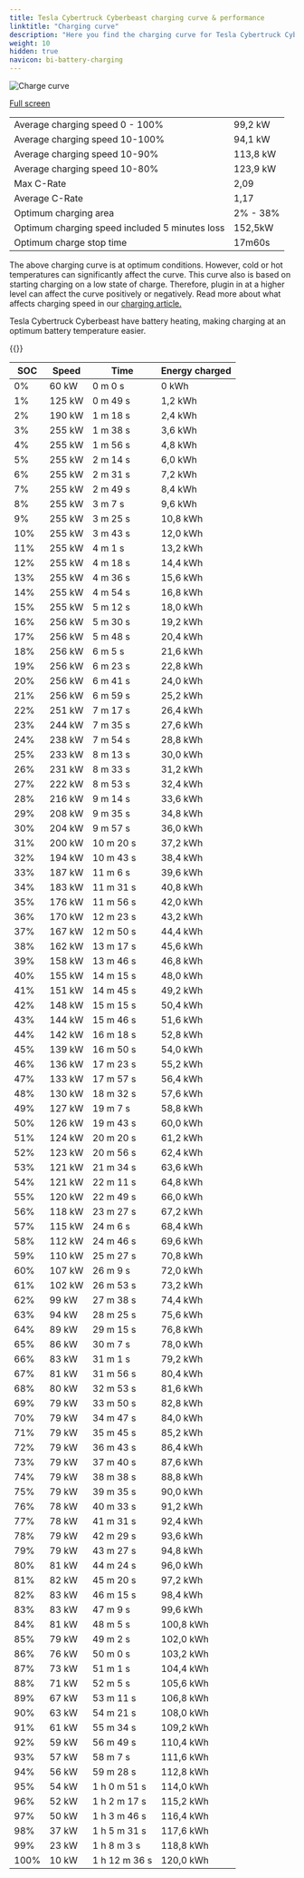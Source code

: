 ```yaml
---
title: Tesla Cybertruck Cyberbeast charging curve & performance
linktitle: "Charging curve"
description: "Here you find the charging curve for Tesla Cybertruck Cyberbeast. "
weight: 10
hidden: true
navicon: bi-battery-charging
---
```

<!-- markdownlint-disable MD033 -->
<img src="../chargingcurve.svg" alt="Charge curve" class="img-fluid">

[Full screen](../chargingcurve.svg)


<table class="table table-striped">
<tbody>
<tr>
<td>Average charging speed 0 - 100% </td><td>99,2 kW</td>
</tr>
<tr>
<td>Average charging speed 10-100%</td><td>94,1 kW</td>
</tr>
<tr>
<td>Average charging speed 10-90%</td><td>113,8 kW</td>
</tr>
<tr>
<td>Average charging speed 10-80%</td><td>123,9 kW</td>
</tr>
<tr>
<td>Max C-Rate</td><td>2,09</td>
</tr>
<tr>
<td>Average C-Rate</td><td>1,17</td>
</tr>
<tr>
<td>Optimum charging area</td><td>2% - 38%</td>
</tr>
<tr>
<td>Optimum charging speed included 5 minutes loss</td><td>152,5kW</td>
</tr>
<tr>
<td>Optimum charge stop time</td><td>17m60s</td>
</tr>
</tbody>
</table>


The above charging curve is at optimum conditions. However, cold or hot temperatures can significantly affect the curve. This curve also is based on starting charging on a low state of charge. Therefore, plugin in at a higher level can affect the curve positively or negatively. Read more about what affects charging speed in our [charging article.](../../../../../technology/battery/charging/) 


Tesla Cybertruck Cyberbeast have battery heating, making charging at an optimum battery temperature easier. 


{{<evkxdisplayaddarticle />}}
<table class="table table-striped">
<thead>
<tr><th>SOC</th><th>Speed</th><th>Time</th><th>Energy charged</th></tr>
</thead>
<tbody>
<tr>
<td>0%</td><td>60 kW</td><td> 0 m 0 s </td><td>0 kWh </td>
</tr>
<tr>
<td>1%</td><td>125 kW</td><td> 0 m 49 s </td><td>1,2 kWh </td>
</tr>
<tr>
<td>2%</td><td>190 kW</td><td> 1 m 18 s </td><td>2,4 kWh </td>
</tr>
<tr>
<td>3%</td><td>255 kW</td><td> 1 m 38 s </td><td>3,6 kWh </td>
</tr>
<tr>
<td>4%</td><td>255 kW</td><td> 1 m 56 s </td><td>4,8 kWh </td>
</tr>
<tr>
<td>5%</td><td>255 kW</td><td> 2 m 14 s </td><td>6,0 kWh </td>
</tr>
<tr>
<td>6%</td><td>255 kW</td><td> 2 m 31 s </td><td>7,2 kWh </td>
</tr>
<tr>
<td>7%</td><td>255 kW</td><td> 2 m 49 s </td><td>8,4 kWh </td>
</tr>
<tr>
<td>8%</td><td>255 kW</td><td> 3 m 7 s </td><td>9,6 kWh </td>
</tr>
<tr>
<td>9%</td><td>255 kW</td><td> 3 m 25 s </td><td>10,8 kWh </td>
</tr>
<tr>
<td>10%</td><td>255 kW</td><td> 3 m 43 s </td><td>12,0 kWh </td>
</tr>
<tr>
<td>11%</td><td>255 kW</td><td> 4 m 1 s </td><td>13,2 kWh </td>
</tr>
<tr>
<td>12%</td><td>255 kW</td><td> 4 m 18 s </td><td>14,4 kWh </td>
</tr>
<tr>
<td>13%</td><td>255 kW</td><td> 4 m 36 s </td><td>15,6 kWh </td>
</tr>
<tr>
<td>14%</td><td>255 kW</td><td> 4 m 54 s </td><td>16,8 kWh </td>
</tr>
<tr>
<td>15%</td><td>255 kW</td><td> 5 m 12 s </td><td>18,0 kWh </td>
</tr>
<tr>
<td>16%</td><td>256 kW</td><td> 5 m 30 s </td><td>19,2 kWh </td>
</tr>
<tr>
<td>17%</td><td>256 kW</td><td> 5 m 48 s </td><td>20,4 kWh </td>
</tr>
<tr>
<td>18%</td><td>256 kW</td><td> 6 m 5 s </td><td>21,6 kWh </td>
</tr>
<tr>
<td>19%</td><td>256 kW</td><td> 6 m 23 s </td><td>22,8 kWh </td>
</tr>
<tr>
<td>20%</td><td>256 kW</td><td> 6 m 41 s </td><td>24,0 kWh </td>
</tr>
<tr>
<td>21%</td><td>256 kW</td><td> 6 m 59 s </td><td>25,2 kWh </td>
</tr>
<tr>
<td>22%</td><td>251 kW</td><td> 7 m 17 s </td><td>26,4 kWh </td>
</tr>
<tr>
<td>23%</td><td>244 kW</td><td> 7 m 35 s </td><td>27,6 kWh </td>
</tr>
<tr>
<td>24%</td><td>238 kW</td><td> 7 m 54 s </td><td>28,8 kWh </td>
</tr>
<tr>
<td>25%</td><td>233 kW</td><td> 8 m 13 s </td><td>30,0 kWh </td>
</tr>
<tr>
<td>26%</td><td>231 kW</td><td> 8 m 33 s </td><td>31,2 kWh </td>
</tr>
<tr>
<td>27%</td><td>222 kW</td><td> 8 m 53 s </td><td>32,4 kWh </td>
</tr>
<tr>
<td>28%</td><td>216 kW</td><td> 9 m 14 s </td><td>33,6 kWh </td>
</tr>
<tr>
<td>29%</td><td>208 kW</td><td> 9 m 35 s </td><td>34,8 kWh </td>
</tr>
<tr>
<td>30%</td><td>204 kW</td><td> 9 m 57 s </td><td>36,0 kWh </td>
</tr>
<tr>
<td>31%</td><td>200 kW</td><td> 10 m 20 s </td><td>37,2 kWh </td>
</tr>
<tr>
<td>32%</td><td>194 kW</td><td> 10 m 43 s </td><td>38,4 kWh </td>
</tr>
<tr>
<td>33%</td><td>187 kW</td><td> 11 m 6 s </td><td>39,6 kWh </td>
</tr>
<tr>
<td>34%</td><td>183 kW</td><td> 11 m 31 s </td><td>40,8 kWh </td>
</tr>
<tr>
<td>35%</td><td>176 kW</td><td> 11 m 56 s </td><td>42,0 kWh </td>
</tr>
<tr>
<td>36%</td><td>170 kW</td><td> 12 m 23 s </td><td>43,2 kWh </td>
</tr>
<tr>
<td>37%</td><td>167 kW</td><td> 12 m 50 s </td><td>44,4 kWh </td>
</tr>
<tr>
<td>38%</td><td>162 kW</td><td> 13 m 17 s </td><td>45,6 kWh </td>
</tr>
<tr>
<td>39%</td><td>158 kW</td><td> 13 m 46 s </td><td>46,8 kWh </td>
</tr>
<tr>
<td>40%</td><td>155 kW</td><td> 14 m 15 s </td><td>48,0 kWh </td>
</tr>
<tr>
<td>41%</td><td>151 kW</td><td> 14 m 45 s </td><td>49,2 kWh </td>
</tr>
<tr>
<td>42%</td><td>148 kW</td><td> 15 m 15 s </td><td>50,4 kWh </td>
</tr>
<tr>
<td>43%</td><td>144 kW</td><td> 15 m 46 s </td><td>51,6 kWh </td>
</tr>
<tr>
<td>44%</td><td>142 kW</td><td> 16 m 18 s </td><td>52,8 kWh </td>
</tr>
<tr>
<td>45%</td><td>139 kW</td><td> 16 m 50 s </td><td>54,0 kWh </td>
</tr>
<tr>
<td>46%</td><td>136 kW</td><td> 17 m 23 s </td><td>55,2 kWh </td>
</tr>
<tr>
<td>47%</td><td>133 kW</td><td> 17 m 57 s </td><td>56,4 kWh </td>
</tr>
<tr>
<td>48%</td><td>130 kW</td><td> 18 m 32 s </td><td>57,6 kWh </td>
</tr>
<tr>
<td>49%</td><td>127 kW</td><td> 19 m 7 s </td><td>58,8 kWh </td>
</tr>
<tr>
<td>50%</td><td>126 kW</td><td> 19 m 43 s </td><td>60,0 kWh </td>
</tr>
<tr>
<td>51%</td><td>124 kW</td><td> 20 m 20 s </td><td>61,2 kWh </td>
</tr>
<tr>
<td>52%</td><td>123 kW</td><td> 20 m 56 s </td><td>62,4 kWh </td>
</tr>
<tr>
<td>53%</td><td>121 kW</td><td> 21 m 34 s </td><td>63,6 kWh </td>
</tr>
<tr>
<td>54%</td><td>121 kW</td><td> 22 m 11 s </td><td>64,8 kWh </td>
</tr>
<tr>
<td>55%</td><td>120 kW</td><td> 22 m 49 s </td><td>66,0 kWh </td>
</tr>
<tr>
<td>56%</td><td>118 kW</td><td> 23 m 27 s </td><td>67,2 kWh </td>
</tr>
<tr>
<td>57%</td><td>115 kW</td><td> 24 m 6 s </td><td>68,4 kWh </td>
</tr>
<tr>
<td>58%</td><td>112 kW</td><td> 24 m 46 s </td><td>69,6 kWh </td>
</tr>
<tr>
<td>59%</td><td>110 kW</td><td> 25 m 27 s </td><td>70,8 kWh </td>
</tr>
<tr>
<td>60%</td><td>107 kW</td><td> 26 m 9 s </td><td>72,0 kWh </td>
</tr>
<tr>
<td>61%</td><td>102 kW</td><td> 26 m 53 s </td><td>73,2 kWh </td>
</tr>
<tr>
<td>62%</td><td>99 kW</td><td> 27 m 38 s </td><td>74,4 kWh </td>
</tr>
<tr>
<td>63%</td><td>94 kW</td><td> 28 m 25 s </td><td>75,6 kWh </td>
</tr>
<tr>
<td>64%</td><td>89 kW</td><td> 29 m 15 s </td><td>76,8 kWh </td>
</tr>
<tr>
<td>65%</td><td>86 kW</td><td> 30 m 7 s </td><td>78,0 kWh </td>
</tr>
<tr>
<td>66%</td><td>83 kW</td><td> 31 m 1 s </td><td>79,2 kWh </td>
</tr>
<tr>
<td>67%</td><td>81 kW</td><td> 31 m 56 s </td><td>80,4 kWh </td>
</tr>
<tr>
<td>68%</td><td>80 kW</td><td> 32 m 53 s </td><td>81,6 kWh </td>
</tr>
<tr>
<td>69%</td><td>79 kW</td><td> 33 m 50 s </td><td>82,8 kWh </td>
</tr>
<tr>
<td>70%</td><td>79 kW</td><td> 34 m 47 s </td><td>84,0 kWh </td>
</tr>
<tr>
<td>71%</td><td>79 kW</td><td> 35 m 45 s </td><td>85,2 kWh </td>
</tr>
<tr>
<td>72%</td><td>79 kW</td><td> 36 m 43 s </td><td>86,4 kWh </td>
</tr>
<tr>
<td>73%</td><td>79 kW</td><td> 37 m 40 s </td><td>87,6 kWh </td>
</tr>
<tr>
<td>74%</td><td>79 kW</td><td> 38 m 38 s </td><td>88,8 kWh </td>
</tr>
<tr>
<td>75%</td><td>79 kW</td><td> 39 m 35 s </td><td>90,0 kWh </td>
</tr>
<tr>
<td>76%</td><td>78 kW</td><td> 40 m 33 s </td><td>91,2 kWh </td>
</tr>
<tr>
<td>77%</td><td>78 kW</td><td> 41 m 31 s </td><td>92,4 kWh </td>
</tr>
<tr>
<td>78%</td><td>79 kW</td><td> 42 m 29 s </td><td>93,6 kWh </td>
</tr>
<tr>
<td>79%</td><td>79 kW</td><td> 43 m 27 s </td><td>94,8 kWh </td>
</tr>
<tr>
<td>80%</td><td>81 kW</td><td> 44 m 24 s </td><td>96,0 kWh </td>
</tr>
<tr>
<td>81%</td><td>82 kW</td><td> 45 m 20 s </td><td>97,2 kWh </td>
</tr>
<tr>
<td>82%</td><td>83 kW</td><td> 46 m 15 s </td><td>98,4 kWh </td>
</tr>
<tr>
<td>83%</td><td>83 kW</td><td> 47 m 9 s </td><td>99,6 kWh </td>
</tr>
<tr>
<td>84%</td><td>81 kW</td><td> 48 m 5 s </td><td>100,8 kWh </td>
</tr>
<tr>
<td>85%</td><td>79 kW</td><td> 49 m 2 s </td><td>102,0 kWh </td>
</tr>
<tr>
<td>86%</td><td>76 kW</td><td> 50 m 0 s </td><td>103,2 kWh </td>
</tr>
<tr>
<td>87%</td><td>73 kW</td><td> 51 m 1 s </td><td>104,4 kWh </td>
</tr>
<tr>
<td>88%</td><td>71 kW</td><td> 52 m 5 s </td><td>105,6 kWh </td>
</tr>
<tr>
<td>89%</td><td>67 kW</td><td> 53 m 11 s </td><td>106,8 kWh </td>
</tr>
<tr>
<td>90%</td><td>63 kW</td><td> 54 m 21 s </td><td>108,0 kWh </td>
</tr>
<tr>
<td>91%</td><td>61 kW</td><td> 55 m 34 s </td><td>109,2 kWh </td>
</tr>
<tr>
<td>92%</td><td>59 kW</td><td> 56 m 49 s </td><td>110,4 kWh </td>
</tr>
<tr>
<td>93%</td><td>57 kW</td><td> 58 m 7 s </td><td>111,6 kWh </td>
</tr>
<tr>
<td>94%</td><td>56 kW</td><td> 59 m 28 s </td><td>112,8 kWh </td>
</tr>
<tr>
<td>95%</td><td>54 kW</td><td>1 h 0 m 51 s </td><td>114,0 kWh </td>
</tr>
<tr>
<td>96%</td><td>52 kW</td><td>1 h 2 m 17 s </td><td>115,2 kWh </td>
</tr>
<tr>
<td>97%</td><td>50 kW</td><td>1 h 3 m 46 s </td><td>116,4 kWh </td>
</tr>
<tr>
<td>98%</td><td>37 kW</td><td>1 h 5 m 31 s </td><td>117,6 kWh </td>
</tr>
<tr>
<td>99%</td><td>23 kW</td><td>1 h 8 m 3 s </td><td>118,8 kWh </td>
</tr>
<tr>
<td>100%</td><td>10 kW</td><td>1 h 12 m 36 s </td><td>120,0 kWh </td>
</tr>
</tbody>
</table>

